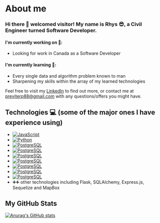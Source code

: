 # About me

### Hi there 👋 welcomed visitor! My name is Rhys :sunglasses:, a Civil Engineer turned Software Developer.  

#### I'm currently working on :muscle:: 
- Looking for work in Canada as a Software Developer 

#### I'm currently learning :thought_balloon:: 
- Every single data and algorithm problem known to man
- Sharpening my skills within the array of my learned technologies 

Feel free to visit my [LinkedIn](https://www.linkedin.com/in/rhysprevite/) to find out more, or contact me at previterp88@gmail.com with any questions/offers you might have. 

## Technologies :computer: (some of the major ones I have experience using) 

- [![JavaScript](https://aleen42.github.io/badges/src/javascript.svg)](#)
- [![Python](https://img.shields.io/badge/Python-14354C?style=for-the-badge&logo=python&logoColor=white)](#)
- [![PostgreSQL](https://img.shields.io/badge/PostgreSQL-316192?style=for-the-badge&logo=postgresql&logoColor=white)](#)
- [![PostgreSQL](https://aleen42.github.io/badges/src/react.svg)](#)
- [![PostgreSQL](https://aleen42.github.io/badges/src/redux.svg)](#)
- [![PostgreSQL](https://aleen42.github.io/badges/src/node.svg)](#)
- [![PostgreSQL](https://aleen42.github.io/badges/src/docker.svg)](#)
- [![PostgreSQL](https://aleen42.github.io/badges/src/visual_studio_code.svg)](#)
- [![PostgreSQL](https://aleen42.github.io/badges/src/mocha.svg)](#)
- :heavy_plus_sign::heavy_plus_sign: other technologies including Flask, SQLAlchemy, Express.js, Sequelize and MapBox

## My GitHub Stats 

[![Anurag's GitHub stats](https://github-readme-stats.vercel.app/api?username=Preezey24)](https://github.com/Preezey24)
